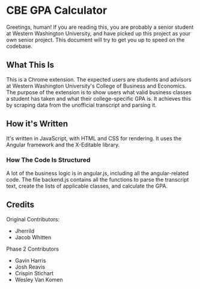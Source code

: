 # CBE GPA Calculator

Greetings, human! If you are reading this, you are probably a senior student at Western Washington University, and have picked up this project as your own senior project. This document will try to get you up to speed on the codebase. 

## What This Is

This is a Chrome extension. The expected users are students and advisors at Western Washington University's College of Business and Economics. The purpose of the extension is to show users what valid business classes a student has taken and what their college-specific GPA is. It achieves this by scraping data from the unofficial transcript and parsing it.

## How it's Written

It's written in JavaScript, with HTML and CSS for rendering. It uses the Angular framework and the X-Editable library.

### How The Code Is Structured

A lot of the business logic is in angular.js, including all the angular-related code. The file backend.js contains all the functions to parse the transcript text, create the lists of applicable classes, and calculate the GPA. 

## Credits

Original Contributors:
- Jherrild
- Jacob Whitten

Phase 2 Contributors
- Gavin Harris
- Josh Reavis
- Crispin Stichart
- Wesley Van Komen



